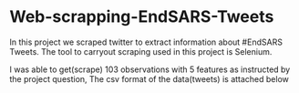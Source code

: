 # Web-scrapping-EndSARS-Tweets
In this project we scraped twitter to extract information about #EndSARS Tweets. The tool to carryout scraping used in this project is Selenium.

I was able to get(scrape) 103 observations with 5 features as instructed by the project question, The csv format of the data(tweets) is attached below


